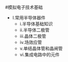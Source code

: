 #模拟电子技术基础

- I.常用半导体器件
  * i.半导体基础知识
  * ii.半导体二极管
  * iii.晶体二极管
  * iv.场效应管
  * v.单结晶体管和晶闸管
  * vi.集成电路中的元件
